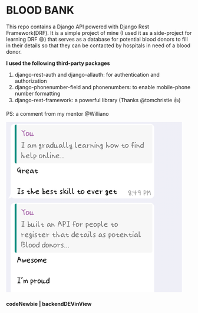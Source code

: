 # BLOOD BANK

This repo contains a Django API powered with Django Rest Framework(DRF). It is a simple project of mine (I used it as a side-project for learning DRF :smile:) that serves as a database for potential blood donors to fill in their details so that they can be contacted by hospitals in need of a blood donor.

**I used the following third-party packages**
1. django-rest-auth and django-allauth: for authentication and authorization
2. django-phonenumber-field and phonenumbers: to enable mobile-phone number formatting
3. django-rest-framework: a powerful library (Thanks @tomchristie :+1:)


PS: a comment from my mentor @Williano


![image of screenshot](william_chat.png)



#### codeNewbie | backendDEVinView
